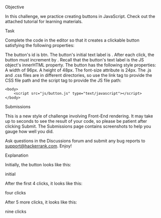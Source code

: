 Objective

In this challenge, we practice creating buttons in JavaScript. Check out the attached tutorial for learning materials.

Task

Complete the code in the editor so that it creates a clickable button satisfying the following properties:

The button's id is btn.
The button's initial text label is . After each click, the button must increment by . Recall that the button's text label is the JS object's innerHTML property.
The button has the following style properties:
A width of 96px.
A height of 48px.
The font-size attribute is 24px.
The .js and .css files are in different directories, so use the link tag to provide the CSS file path and the script tag to provide the JS file path:

<!DOCTYPE html>
<html>
    <head>
        <link rel="stylesheet" href="css/button.css" type="text/css">
    </head>
    
    <body>
    	<script src="js/button.js" type="text/javascript"></script>
    </body>
</html>
Submissions

This is a new style of challenge involving Front-End rendering. It may take up to  seconds to see the result of your code, so please be patient after clicking Submit. The Submissions page contains screenshots to help you gauge how well you did.

Ask questions in the Discussions forum and submit any bug reports to support@hackerrank.com. Enjoy!

Explanation

Initially, the button looks like this:

initial

After the first 4 clicks, it looks like this:

four clicks

After 5 more clicks, it looks like this:

nine clicks

